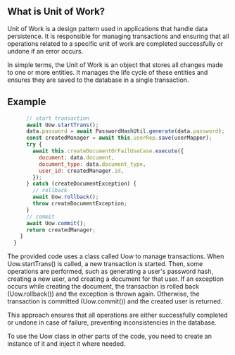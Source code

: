 ## What is Unit of Work?
Unit of Work is a design pattern used in applications that handle data persistence. It is responsible for managing transactions and ensuring that all operations related to a specific unit of work are completed successfully or undone if an error occurs.

In simple terms, the Unit of Work is an object that stores all changes made to one or more entities. It manages the life cycle of these entities and ensures they are saved to the database in a single transaction.

## Example

```js 
      // start transaction
      await Uow.startTrans();
      data.password = await PasswordHashUtil.generate(data.password);
      const createdManager = await this.userRep.save(userMapper);
      try {
        await this.createDocumentOrFailUseCase.execute({
          document: data.document,
          document_type: data.document_type,
          user_id: createdManager.id,
        });
      } catch (createDocumentException) {
        // rollback
        await Uow.rollback();
        throw createDocumentException;
      }
      // commit
      await Uow.commit();
      return createdManager;
    }
  }
```
The provided code uses a class called Uow to manage transactions. When Uow.startTrans() is called, a new transaction is started. Then, some operations are performed, such as generating a user's password hash, creating a new user, and creating a document for that user. If an exception occurs while creating the document, the transaction is rolled back (Uow.rollback()) and the exception is thrown again. Otherwise, the transaction is committed (Uow.commit()) and the created user is returned.

This approach ensures that all operations are either successfully completed or undone in case of failure, preventing inconsistencies in the database.

To use the Uow class in other parts of the code, you need to create an instance of it and inject it where needed.
